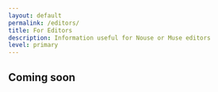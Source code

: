 ```yaml
---
layout: default
permalink: /editors/
title: For Editors
description: Information useful for Nouse or Muse editors
level: primary
---
```


## Coming soon
